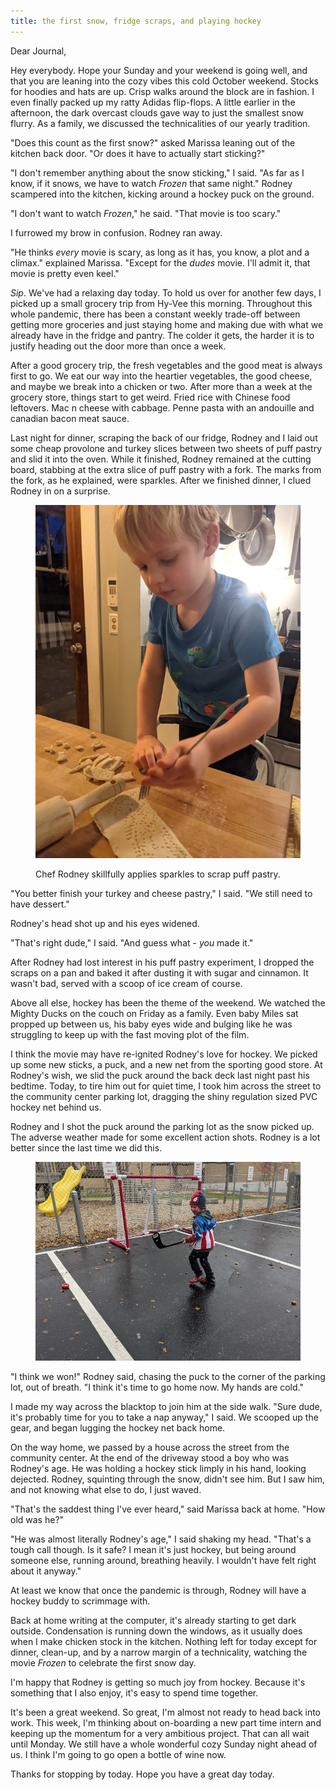 ```yaml
---
title: the first snow, fridge scraps, and playing hockey
---
```


Dear Journal,

Hey everybody.  Hope your Sunday and your weekend is going well, and
that you are leaning into the cozy vibes this cold October weekend.
Stocks for hoodies and hats are up.  Crisp walks around the block are
in fashion.  I even finally packed up my ratty Adidas flip-flops.  A
little earlier in the afternoon, the dark overcast clouds gave way to
just the smallest snow flurry.  As a family, we discussed the
technicalities of our yearly tradition.

"Does this count as the first snow?" asked Marissa leaning out of the
kitchen back door.  "Or does it have to actually start sticking?"

"I don't remember anything about the snow sticking," I said.  "As far
as I know, if it snows, we have to watch _Frozen_ that same night."
Rodney scampered into the kitchen, kicking around a hockey puck on the
ground.

"I don't want to watch _Frozen_," he said.  "That movie is too scary."

I furrowed my brow in confusion.  Rodney ran away.

"He thinks _every_ movie is scary, as long as it has, you know, a plot
and a climax." explained Marissa.  "Except for the _dudes_ movie.
I'll admit it, that movie is pretty even keel."

_Sip_.  We've had a relaxing day today.  To hold us over for another
few days, I picked up a small grocery trip from Hy-Vee this morning.
Throughout this whole pandemic, there has been a constant weekly
trade-off between getting more groceries and just staying home and
making due with what we already have in the fridge and pantry.  The
colder it gets, the harder it is to justify heading out the door more
than once a week.

After a good grocery trip, the fresh vegetables and the good meat is
always first to go.  We eat our way into the heartier vegetables, the
good cheese, and maybe we break into a chicken or two.  After more
than a week at the grocery store, things start to get weird.  Fried
rice with Chinese food leftovers.  Mac n cheese with cabbage.  Penne
pasta with an andouille and canadian bacon meat sauce.

Last night for dinner, scraping the back of our fridge, Rodney and I
laid out some cheap provolone and turkey slices between two sheets of
puff pastry and slid it into the oven.  While it finished, Rodney
remained at the cutting board, stabbing at the extra slice of puff
pastry with a fork.  The marks from the fork, as he explained, were
sparkles.  After we finished dinner, I clued Rodney in on a surprise.

<figure>
<a href="/images/2020-10-25-sparkles.jpg">
<img alt="2020 10 25 sparkles" src="/images/2020-10-25-sparkles.jpg"/>
</a>
<figcaption>
<p>Chef Rodney skillfully applies sparkles to scrap puff pastry.</p>
</figcaption>
</figure>

"You better finish your turkey and cheese pastry," I said.  "We still
need to have dessert."

Rodney's head shot up and his eyes widened.

"That's right dude," I said.  "And guess what - _you_ made it."

After Rodney had lost interest in his puff pastry experiment, I
dropped the scraps on a pan and baked it after dusting it with sugar
and cinnamon.  It wasn't bad, served with a scoop of ice cream of
course.

Above all else, hockey has been the theme of the weekend.  We watched
the Mighty Ducks on the couch on Friday as a family.  Even baby Miles
sat propped up between us, his baby eyes wide and bulging like he was
struggling to keep up with the fast moving plot of the film.

I think the movie may have re-ignited Rodney's love for hockey.  We
picked up some new sticks, a puck, and a new net from the sporting
good store.  At Rodney's wish, we slid the puck around the back deck
last night past his bedtime.  Today, to tire him out for quiet time, I
took him across the street to the community center parking lot,
dragging the shiny regulation sized PVC hockey net behind us.

Rodney and I shot the puck around the parking lot as the snow picked
up.  The adverse weather made for some excellent action shots.  Rodney
is a lot better since the last time we did this.

<figure>
<a href="/images/2020-10-25-hockey.jpg">
<img alt="2020 10 25 hockey" src="/images/2020-10-25-hockey.jpg"/>
</a>
</figure>

"I think we won!" Rodney said, chasing the puck to the corner of the
parking lot, out of breath.  "I think it's time to go home now.  My
hands are cold."

I made my way across the blacktop to join him at the side walk.  "Sure
dude, it's probably time for you to take a nap anyway," I said.  We
scooped up the gear, and began lugging the hockey net back home.

On the way home, we passed by a house across the street from the
community center.  At the end of the driveway stood a boy who was
Rodney's age.  He was holding a hockey stick limply in his hand,
looking dejected.  Rodney, squinting through the snow, didn't see him.
But I saw him, and not knowing what else to do, I just waved.

"That's the saddest thing I've ever heard," said Marissa back at
home.  "How old was he?"

"He was almost literally Rodney's age," I said shaking my head.
"That's a tough call though.  Is it safe?  I mean it's just hockey,
but being around someone else, running around, breathing heavily.  I
wouldn't have felt right about it anyway."

At least we know that once the pandemic is through, Rodney will have a
hockey buddy to scrimmage with.

Back at home writing at the computer, it's already starting to get
dark outside.  Condensation is running down the windows, as it usually
does when I make chicken stock in the kitchen.  Nothing left for today
except for dinner, clean-up, and by a narrow margin of a technicality,
watching the movie _Frozen_ to celebrate the first snow day.

I'm happy that Rodney is getting so much joy from hockey.  Because
it's something that I also enjoy, it's easy to spend time together.

It's been a great weekend.  So great, I'm almost not ready to head
back into work.  This week, I'm thinking about on-boarding a new part
time intern and keeping up the momentum for a very ambitious project.
That can all wait until Monday. We still have a whole wonderful cozy
Sunday night ahead of us.  I think I'm going to go open a bottle of
wine now.

Thanks for stopping by today.  Hope you have a great day today.
